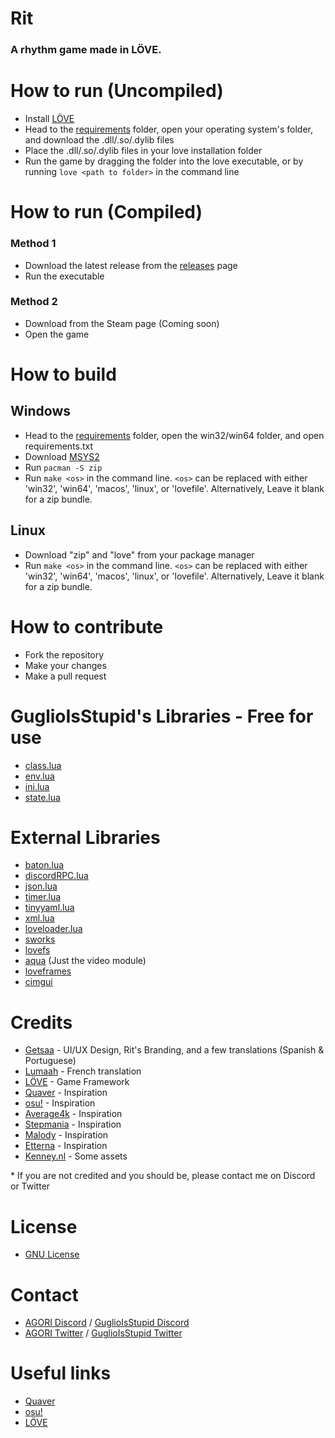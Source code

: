 # Rit

### A rhythm game made in LÖVE.

# How to run (Uncompiled)
- Install [LÖVE](https://love2d.org/)
- Head to the [requirements](/requirements/) folder, open your operating system's folder, and download the .dll/.so/.dylib files
- Place the .dll/.so/.dylib files in your love installation folder
- Run the game by dragging the folder into the love executable, or by running `love <path to folder>` in the command line

# How to run (Compiled)
### Method 1
- Download the latest release from the [releases](https://github.com/AGORI-Studios/rit/releases/latest) page
- Run the executable
### Method 2
- Download from the Steam page (Coming soon)
- Open the game

# How to build

## Windows
- Head to the [requirements](/requirements/) folder, open the win32/win64 folder, and open requirements.txt
- Download [MSYS2](https://www.msys2.org/)
- Run `pacman -S zip`
- Run `make <os>` in the command line.
`<os>` can be replaced with either 'win32', 'win64', 'macos', 'linux', or 'lovefile'. Alternatively, Leave it blank for a zip bundle.

## Linux
- Download "zip" and "love" from your package manager
- Run `make <os>` in the command line.
`<os>` can be replaced with either 'win32', 'win64', 'macos', 'linux', or 'lovefile'. Alternatively, Leave it blank for a zip bundle.

# How to contribute
- Fork the repository
- Make your changes
- Make a pull request

# GuglioIsStupid's Libraries - Free for use
- [class.lua](/src/lib/class.lua)
- [env.lua](/src/lib/env.lua)
- [ini.lua](/src/lib/ini.lua)
- [state.lua](/src/lib/state.lua)

# External Libraries
- [baton.lua](/src/lib/baton.lua)
- [discordRPC.lua](/src/lib/discordRPC.lua)
- [json.lua](/src/lib/json.lua)
- [timer.lua](/src/lib/timer.lua)
- [tinyyaml.lua](/src/lib/tinyyaml.lua)
- [xml.lua](/src/lib/xml.lua)
- [loveloader.lua](/src/lib/loveloader.lua)
- [sworks](/src/lib/sworks/)
- [lovefs](/src/lib/lovefs/)
- [aqua](/src/lib/aqua) (Just the video module)
- [loveframes](/src/lib/loveframes)
- [cimgui](/src/lib/cimgui)

# Credits
- [Getsaa](https://twitter.com/GetsaaNG) - UI/UX Design, Rit's Branding, and a few translations (Spanish & Portuguese)
- [Lumaah](https://github.com/Lumaah) - French translation
- [LÖVE](https://love2d.org/) - Game Framework
- [Quaver](https://store.steampowered.com/app/980610/Quaver/) - Inspiration
- [osu!](https://osu.ppy.sh/) - Inspiration
- [Average4k](https://twitter.com/Average4k) - Inspiration
- [Stepmania](https://www.stepmania.com/) - Inspiration
- [Malody](https://m.mugzone.net/) - Inspiration
- [Etterna](https://etternaonline.com/) - Inspiration
- [Kenney.nl](https://kenney.nl/) - Some assets

\* If you are not credited and you should be, please contact me on Discord or Twitter

# License
- [GNU License](/LICENSE)

# Contact
- [AGORI Discord](https://discord.gg/8RrzKnNtKW) / [GuglioIsStupid Discord](https://discord.gg/ehY5gMMPW8)
- [AGORI Twitter](https://twitter.com/AGORIStudios) / [GuglioIsStupid Twitter](https://twitter.com/GuglioIsStupid)

# Useful links
- [Quaver](https://quavergame.com/)
- [osu!](https://osu.ppy.sh/)
- [LÖVE](https://love2d.org/)
